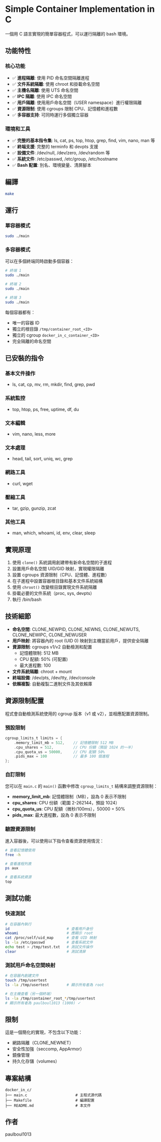 # Simple Container Implementation in C

一個用 C 語言實現的簡單容器程式，可以運行隔離的 bash 環境。

## 功能特性

### 核心功能
- ✅ **進程隔離**: 使用 PID 命名空間隔離進程
- ✅ **文件系統隔離**: 使用 chroot 和掛載命名空間
- ✅ **主機名隔離**: 使用 UTS 命名空間
- ✅ **IPC 隔離**: 使用 IPC 命名空間
- ✅ **用戶隔離**: 使用用戶命名空間（USER namespace）進行權限隔離
- ✅ **資源限制**: 使用 cgroups 限制 CPU、記憶體和進程數
- ✅ **多容器支持**: 可同時運行多個獨立容器

### 環境和工具
- ✅ **完整的基本指令集**: ls, cat, ps, top, htop, grep, find, vim, nano, man 等
- ✅ **終端支援**: 完整的 terminfo 和 devpts 支援
- ✅ **設備文件**: /dev/null, /dev/zero, /dev/random 等
- ✅ **系統文件**: /etc/passwd, /etc/group, /etc/hostname
- ✅ **Bash 配置**: 別名、環境變量、清屏腳本

## 編譯

```bash
make
```

## 運行

### 單容器模式
```bash
sudo ./main
```

### 多容器模式
可以在多個終端同時啟動多個容器：
```bash
# 終端 1
sudo ./main

# 終端 2
sudo ./main

# 終端 3
sudo ./main
```

每個容器都有：
- 唯一的容器 ID
- 獨立的根目錄 `/tmp/container_root_<ID>`
- 獨立的 cgroup `docker_in_c_container_<ID>`
- 完全隔離的命名空間
## 已安裝的指令

### 基本文件操作
- ls, cat, cp, mv, rm, mkdir, find, grep, pwd

### 系統監控
- top, htop, ps, free, uptime, df, du

### 文本編輯
- vim, nano, less, more

### 文本處理
- head, tail, sort, uniq, wc, grep

### 網路工具
- curl, wget

### 壓縮工具
- tar, gzip, gunzip, zcat

### 其他工具
- man, which, whoami, id, env, clear, sleep

## 實現原理

1. 使用 `clone()` 系統調用創建帶有新命名空間的子進程
2. 設置用戶命名空間 UID/GID 映射，實現權限隔離
3. 設置 cgroups 資源限制（CPU、記憶體、進程數）
4. 在子進程中設置容器根目錄和基本文件系統結構
5. 使用 `chroot()` 改變根目錄實現文件系統隔離
6. 掛載必要的文件系統（proc, sys, devpts）
7. 執行 /bin/bash

## 技術細節

- **命名空間**: CLONE_NEWPID, CLONE_NEWNS, CLONE_NEWUTS, CLONE_NEWIPC, CLONE_NEWUSER
- **用戶映射**: 將容器內的 root (UID 0) 映射到主機當前用戶，提供安全隔離
- **資源限制**: cgroups v1/v2 自動檢測和配置
  - 記憶體限制: 512 MB
  - CPU 配額: 50% (可配置)
  - 最大進程數: 100
- **文件系統隔離**: chroot + mount
- **終端設備**: /dev/pts, /dev/tty, /dev/console
- **依賴複製**: 自動複製二進制文件及其依賴庫

## 資源限制配置

程式會自動檢測系統使用的 cgroup 版本（v1 或 v2），並相應配置資源限制。

### 預設限制

```c
cgroup_limits_t limits = {
    .memory_limit_mb = 512,    // 記憶體限制 512 MB
    .cpu_shares = 512,         // CPU 份額（預設 1024 的一半）
    .cpu_quota_us = 50000,     // CPU 配額 50%
    .pids_max = 100            // 最多 100 個進程
};
```

### 自訂限制

您可以在 `main.c` 的 `main()` 函數中修改 `cgroup_limits_t` 結構來調整資源限制：

- **memory_limit_mb**: 記憶體限制（MB），設為 0 表示不限制
- **cpu_shares**: CPU 份額（範圍 2-262144，預設 1024）
- **cpu_quota_us**: CPU 配額（微秒/100ms），50000 = 50%
- **pids_max**: 最大進程數，設為 0 表示不限制

### 驗證資源限制

進入容器後，可以使用以下指令查看資源使用情況：

```bash
# 查看記憶體使用
free -h

# 查看進程列表
ps aux

# 查看系統資源
top
```

## 測試功能

### 快速測試
```bash
# 在容器內執行
id                          # 查看用戶身份
whoami                      # 應顯示 root
cat /proc/self/uid_map      # 查看 UID 映射
ls -la /etc/passwd          # 查看系統文件
echo test > /tmp/test.txt   # 測試文件操作
clear                       # 測試清屏
```



### 測試用戶命名空間映射
```bash
# 在容器內創建文件
touch /tmp/usertest
ls -la /tmp/usertest        # 顯示所有者為 root

# 在主機查看（另一個終端）
ls -la /tmp/container_root_*/tmp/usertest
# 顯示所有者為 paulboul1013 (1000) ✓
```

## 限制

這是一個簡化的實現，不包含以下功能：
- 網路隔離（CLONE_NEWNET）
- 安全性加強（seccomp, AppArmor）
- 鏡像管理
- 持久化存儲（volumes）


## 專案結構

```
docker_in_c/
├── main.c                      # 主程式源代碼
├── Makefile                    # 編譯配置
├── README.md                   # 本文件
```

## 作者

paulboul1013



